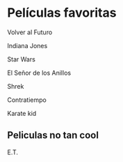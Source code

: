# Películas favoritas

Volver al Futuro

Indiana Jones

Star Wars

El Señor de los Anillos

Shrek

Contratiempo

Karate kid

## Peliculas no tan cool

E.T.
